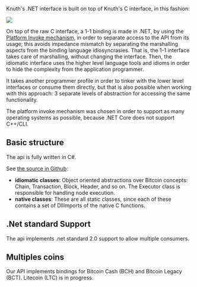 Knuth's .NET interface is built on top of Knuth's C interface, in this fashion:

![](assets/dotnet_interface.png)

On top of the raw C interface, a 1-1 binding is made in .NET, by using the [Platform Invoke mechanism](https://msdn.microsoft.com/en-us/library/55d3thsc.aspx?f=255&MSPPError=-2147217396), in order to separate access to the API from its usage; this avoids impedance mismatch by separating the marshalling aspects from the binding language idiosyncrasies. That is, the 1-1 interface takes care of marshalling, without changing the interface. Then, the idiomatic interface uses the higher level language tools and idioms in order to hide the complexity from the application programmer.

It takes another programmer profile in order to tinker with the lower level interfaces or consume them directly, but that is also possible when working with this approach: 3 separate levels of abstraction for accessing the same functionality.

The platform invoke mechanism was chosen in order  to support as many operating systems as possible, because .NET Core does not support C++/CLI.

## Basic structure

The api is fully written in C#.

See [the source in Github](https://github.com/k-nuth/cs/tree/master):

* **idiomatic classes**: Object oriented abstractions over Bitcoin concepts: Chain, Transaction, Block, Header, and so on. The Executor class is responsible for handling node execution.
* **native classes**: These are all static classes, since each of these contains a set of DllImports of the native C functions.


## .Net standard Support

The api implements .net standard 2.0 support to allow multiple consumers.

## Multiples coins

Our API implements bindings for Bitcoin Cash (BCH) and Bitcoin Legacy (BCT). Litecoin (LTC) is in progress.

